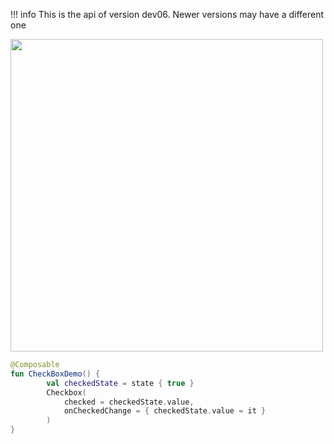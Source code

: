 !!! info
    This is the api of version dev06. Newer versions may have a different one

<p align="left">
  <img src ="../../images/CheckboxDemo.png" height=500 />
</p>

```kotlin
@Composable
fun CheckBoxDemo() {
        val checkedState = state { true }
        Checkbox(
            checked = checkedState.value,
            onCheckedChange = { checkedState.value = it }
        )
}
```